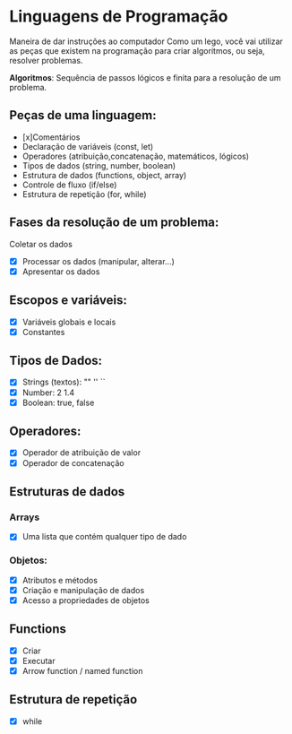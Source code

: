 

# Linguagens de Programação

Maneira de dar instruções ao computador
Como um lego, você vai utilizar as peças que existem na programação para criar algoritmos, ou seja, resolver problemas.

**Algoritmos**: Sequência de passos lógicos e finita para a resolução de um problema.

## Peças de uma linguagem: 

- [x]Comentários
- Declaração de variáveis (const, let)
- Operadores (atribuição,concatenação, matemáticos, lógicos)
- Tipos de dados (string, number, boolean)
- Estrutura de dados (functions, object, array)
- Controle de fluxo (if/else)
- Estrutura de repetição (for, while)

## Fases da resolução de um problema:

Coletar os dados
- [x] Processar os dados (manipular, alterar...)
- [x] Apresentar os dados

## Escopos e variáveis:

- [x] Variáveis globais e locais
- [x] Constantes

## Tipos de Dados:

- [x] Strings (textos): "" '' ``
- [x] Number: 2 1.4
- [x] Boolean: true, false

## Operadores:

- [x] Operador de atribuição de valor 
- [x] Operador de concatenação

## Estruturas de dados 

### Arrays

- [x] Uma lista que contém qualquer tipo de dado

### Objetos:

- [x] Atributos e métodos
- [x] Criação e manipulação de dados
- [x] Acesso a propriedades de objetos

## Functions

- [x] Criar
- [x] Executar 
- [x] Arrow function / named function 

## Estrutura de repetição

- [x] while

